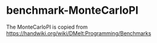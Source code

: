 # benchmark-MonteCarloPI


The MonteCarloPI is copied from https://handwiki.org/wiki/DMelt:Programming/Benchmarks
